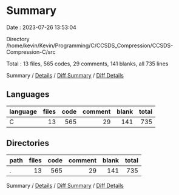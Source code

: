 # Summary

Date : 2023-07-26 13:53:04

Directory /home/kevin/Kevin/Programming/C/CCSDS_Compression/CCSDS-Compression-C/src

Total : 13 files,  565 codes, 29 comments, 141 blanks, all 735 lines

Summary / [Details](details.md) / [Diff Summary](diff.md) / [Diff Details](diff-details.md)

## Languages
| language | files | code | comment | blank | total |
| :--- | ---: | ---: | ---: | ---: | ---: |
| C | 13 | 565 | 29 | 141 | 735 |

## Directories
| path | files | code | comment | blank | total |
| :--- | ---: | ---: | ---: | ---: | ---: |
| . | 13 | 565 | 29 | 141 | 735 |

Summary / [Details](details.md) / [Diff Summary](diff.md) / [Diff Details](diff-details.md)